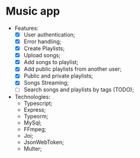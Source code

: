 # Music app
- Features:
    - [X] User authentication;
    - [X] Error handling;
    - [X] Create Playlists;
    - [X] Upload songs;
    - [X] Add songs to playlist;
    - [X] Add public playlists from another user;
    - [X] Public and private playlists;
    - [X] Songs Streaming;
    - [ ] Search songs and playlists by tags (TODO);
    
- Technologies:
    - Typescript;
    - Express;
    - Typeorm;
    - MySql;
    - FFmpeg;
    - Joi;
    - JsonWebToken;
    - Multer;